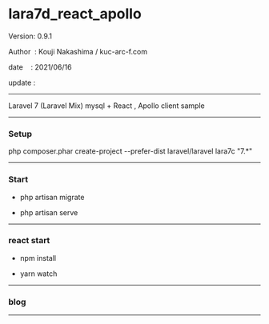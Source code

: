 ﻿# lara7d_react_apollo

 Version: 0.9.1

 Author  : Kouji Nakashima / kuc-arc-f.com

 date    : 2021/06/16

 update :

***

Laravel 7 (Laravel Mix) mysql +  React , Apollo client sample

***
### Setup

php composer.phar create-project --prefer-dist laravel/laravel lara7c "7.*"

***
### Start

* php artisan migrate

* php artisan serve

***
### react start

* npm install

* yarn watch

***
### blog

***



